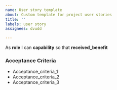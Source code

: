 ```yaml
---
name: User story template
about: Custom template for project user stories
title: ''
labels: user story
assignees: dvudd

---
```


As **role** I can **capability** so that **received_benefit**


### Acceptance Criteria
- Acceptance_criteria_1
- Acceptance_criteria_2
- Acceptance_criteria_3
